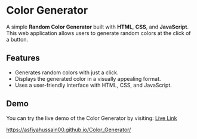 # Color Generator

A simple **Random Color Generator** built with **HTML**, **CSS**, and **JavaScript**. This web application allows users to generate random colors at the click of a button.

## Features

- Generates random colors with just a click.
- Displays the generated color in a visually appealing format.
- Uses a user-friendly interface with HTML, CSS, and JavaScript.

## Demo

You can try the live demo of the Color Generator by visiting:
<a href="https://asfiyahussain00.github.io/Color_Generator/"> Live Link</a>

 https://asfiyahussain00.github.io/Color_Generator/
